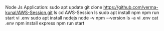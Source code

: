 Node Js Application:
sudo apt update
git clone https://github.com/verma-kunal/AWS-Session.git
ls
cd AWS-Session
ls
sudo apt install npm
npm run start
vi .env
sudo apt install nodejs
node -v
npm --version
ls -a
vi .env
cat .env
npm install express
npm run start
